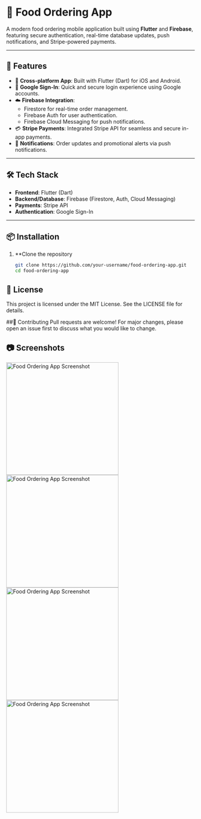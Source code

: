 # 🍔 Food Ordering App

A modern food ordering mobile application built using **Flutter** and **Firebase**, featuring secure authentication, real-time database updates, push notifications, and Stripe-powered payments.

---

## 🚀 Features

- 📱 **Cross-platform App**: Built with Flutter (Dart) for iOS and Android.
- 🔐 **Google Sign-In**: Quick and secure login experience using Google accounts.
- ☁️ **Firebase Integration**:
  - Firestore for real-time order management.
  - Firebase Auth for user authentication.
  - Firebase Cloud Messaging for push notifications.
- 💳 **Stripe Payments**: Integrated Stripe API for seamless and secure in-app payments.
- 🔔 **Notifications**: Order updates and promotional alerts via push notifications.

---

## 🛠️ Tech Stack

- **Frontend**: Flutter (Dart)
- **Backend/Database**: Firebase (Firestore, Auth, Cloud Messaging)
- **Payments**: Stripe API
- **Authentication**: Google Sign-In

---

## 📦 Installation

1. **Clone the repository
   ```bash
   git clone https://github.com/your-username/food-ordering-app.git
   cd food-ordering-app

## 📄 License
This project is licensed under the MIT License. See the LICENSE file for details.

##🤝 Contributing
Pull requests are welcome! For major changes, please open an issue first to discuss what you would like to change.

## 📷 Screenshots

<img src="https://github.com/user-attachments/assets/9e75eca7-002d-4950-81b4-25749cd3af7a" alt="Food Ordering App Screenshot" width="300"/>
<img src="https://github.com/user-attachments/assets/cdbb7d3b-fade-4e31-8a3f-4406dbd7d8a9" alt="Food Ordering App Screenshot" width="300"/>
<img src="https://github.com/user-attachments/assets/119612bb-872d-4b46-a106-c9f8169925a5" alt="Food Ordering App Screenshot" width="300"/>
<img src="https://github.com/user-attachments/assets/1d84a999-eca4-4b7a-870f-9c4bd0bc5e5d" alt="Food Ordering App Screenshot" width="300"/>
